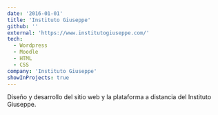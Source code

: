 ```yaml
---
date: '2016-01-01'
title: 'Instituto Giuseppe'
github: ''
external: 'https://www.institutogiuseppe.com/'
tech:
  - Wordpress
  - Moodle
  - HTML
  - CSS
company: 'Instituto Giuseppe'
showInProjects: true
---
```


Diseño y desarrollo del sitio web y la plataforma a distancia del Instituto Giuseppe.
